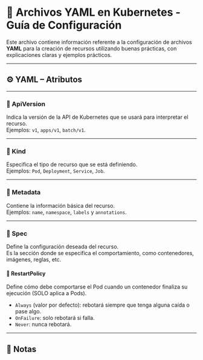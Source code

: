 # 🐳 Archivos YAML en Kubernetes - Guía de Configuración

Este archivo contiene información referente a la configuración de archivos **YAML** para la creación de recursos utilizando buenas prácticas, con explicaciones claras y ejemplos prácticos.

---

## ⚙️ YAML – Atributos

---

### 📁 ApiVersion
Indica la versión de la API de Kubernetes que se usará para interpretar el recurso.  
Ejemplos: `v1`, `apps/v1`, `batch/v1`.

---

### 📁 Kind
Especifica el tipo de recurso que se está definiendo.  
Ejemplos: `Pod`, `Deployment`, `Service`, `Job`.

---

### 📁 Metadata
Contiene la información básica del recurso.  
Ejemplos: `name`, `namespace`, `labels` y `annotations`.

---

### 📁 Spec
Define la configuración deseada del recurso.  
Es la sección donde se especifica el comportamiento, como contenedores, imágenes, reglas, etc.

#### 📁 RestartPolicy
Define cómo debe comportarse el Pod cuando un contenedor finaliza su ejecución (SOLO aplica a Pods).
* `Always` (valor por defecto): rebotará siempre que tenga alguna caída o pase algo.
* `OnFailure`: solo rebotará si falla.
* `Never`: nunca rebotará.

---

## 📌 Notas
